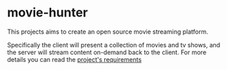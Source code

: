 # movie-hunter
This projects aims to create an open source movie streaming platform.

Specifically the client will present a collection of movies and tv shows, and the server
will stream content on-demand back to the client.
For more details you can read the [project's requirements](movie-hunter-requirements.pdf)
